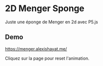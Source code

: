 # 2D Menger Sponge
Juste une éponge de Menger en 2d avec P5.js


## Demo

https://menger.alexishayat.me/

Cliquez sur la page pour reset l'animation.